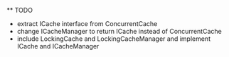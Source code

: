 ﻿** TODO
- extract ICache interface from ConcurrentCache
- change ICacheManager to return ICache instead of ConcurrentCache
- include LockingCache and LockingCacheManager and implement ICache and ICacheManager